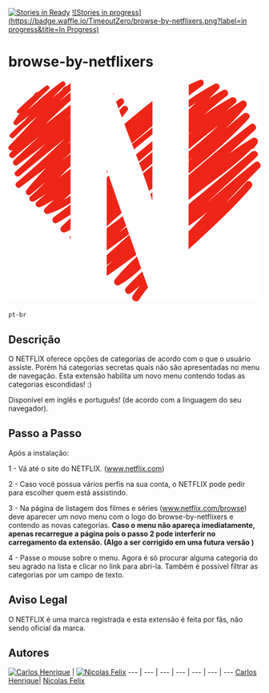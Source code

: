 [![Stories in Ready](https://badge.waffle.io/TimeoutZero/browse-by-netflixers.png?label=ready&title=Ready)](https://waffle.io/TimeoutZero/browse-by-netflixers)
[![Stories in progress](https://badge.waffle.io/TimeoutZero/browse-by-netflixers.png?label=in progress&title=In Progress)](https://waffle.io/TimeoutZero/browse-by-netflixers)

# browse-by-netflixers
![Alt text](logo.png)

`pt-br`

## Descrição
O NETFLIX oferece opções de categorias de acordo com o que o usuário assiste. Porém há categorias secretas quais não são apresentadas no menu de navegação. Esta extensão habilita um novo menu contendo todas as categorias escondidas! :)

Disponível em inglês e português! (de acordo com a linguagem do seu navegador).

## Passo a Passo
Após a instalação:

1 - Vá até o site do NETFLIX. (www.netflix.com)

2 - Caso você possua vários perfis na sua conta, o NETFLIX pode pedir para escolher quem está assistindo.

3 - Na página de listagem dos filmes e séries (www.netflix.com/browse) deve aparecer um novo menu com o logo do browse-by-netflixers e contendo as novas categorias.
<b>Caso o menu não apareça imediatamente, apenas recarregue a página pois o passo 2 pode interferir no carregamento da extensão. (Algo a ser corrigido em uma futura versão ) </b>

4 - Passe o mouse sobre o menu. Agora é só procurar alguma categoria do seu agrado na lista e clicar no link para abri-la.  Também é possível filtrar as categorias por um campo de texto.

## Aviso Legal
O NETFLIX é uma marca registrada e esta extensão é feita por fãs, não sendo oficial da marca.

## Autores

[![Carlos Henrique](https://avatars0.githubusercontent.com/u/2482989?v=3&s=96)](https://github.com/carloshpds) | [![Nicolas Felix](https://avatars3.githubusercontent.com/u/14082344?v=3&s=96)](https://github.com/nickFelix)
--- | --- | --- | --- | --- | --- | ---
[Carlos Henrique](https://github.com/carloshpds)| [Nicolas Felix](https://github.com/nickFelix)

